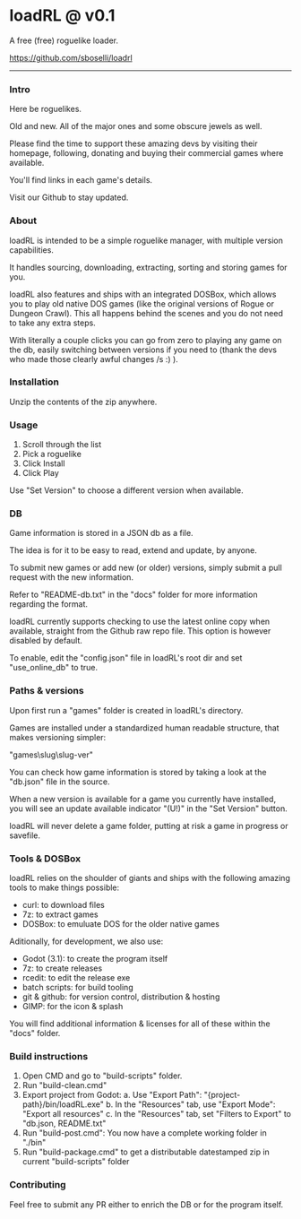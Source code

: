 # loadRL @ v0.1

A free (free) roguelike loader.

https://github.com/sboselli/loadrl

---

### Intro

Here be roguelikes.

Old and new.
All of the major ones and some obscure jewels as well.

Please find the time to support these amazing devs by
visiting their homepage, following, donating and
buying their commercial games where available.

You'll find links in each game's details.

Visit our Github to stay updated.


### About

loadRL is intended to be a simple roguelike manager, 
with multiple version capabilities.

It handles sourcing, downloading, extracting, sorting
and storing games for you.

loadRL also features and ships with an integrated DOSBox,
which allows you to play old native DOS games (like the 
original versions of Rogue or Dungeon Crawl). This all
happens behind the scenes and you do not need to take 
any extra steps.

With literally a couple clicks you can go from zero 
to playing any game on the db, easily switching between 
versions if you need to (thank the devs who made
those clearly awful changes /s :) ).


### Installation

Unzip the contents of the zip anywhere. 


### Usage

1. Scroll through the list
2. Pick a roguelike
3. Click Install
4. Click Play

Use "Set Version" to choose a different version when available.


### DB

Game information is stored in a JSON db as a file.

The idea is for it to be easy to read, extend and update,
by anyone.

To submit new games or add new (or older) versions, simply
submit a pull request with the new information.

Refer to "README-db.txt" in the "docs" folder for more
information regarding the format.

loadRL currently supports checking to use the latest online copy 
when available, straight from the Github raw repo file. This 
option is however disabled by default.

To enable, edit the "config.json" file in loadRL's root dir
and set "use_online_db" to true.


### Paths & versions

Upon first run a "games" folder is created in loadRL's directory.

Games are installed under a standardized human readable structure, 
that makes versioning simpler:

"games\slug\slug-ver"

You can check how game information is stored by taking a look at 
the "db.json" file in the source.

When a new version is available for a game you currently have 
installed, you will see an update available indicator "(U!)" in
the "Set Version" button.

loadRL will never delete a game folder, putting at risk a game
in progress or savefile.


### Tools & DOSBox

loadRL relies on the shoulder of giants and ships with the following
amazing tools to make things possible:

  + curl: to download files
  + 7z: to extract games
  + DOSBox: to emuluate DOS for the older native games

Aditionally, for development, we also use:

  + Godot (3.1): to create the program itself
  + 7z: to create releases
  + rcedit: to edit the release exe
  + batch scripts: for build tooling
  + git & github: for version control, distribution & hosting
  + GIMP: for the icon & splash

You will find additional information & licenses for all of these 
within the "docs" folder.


### Build instructions

1. Open CMD and go to "build-scripts" folder.
2. Run "build-clean.cmd"
3. Export project from Godot:
  a. Use "Export Path": "{project-path}/bin/loadRL.exe"
  b. In the "Resources" tab, use "Export Mode": "Export all resources"
  c. In the "Resources" tab, set "Filters to Export" to "db.json, README.txt"
4. Run "build-post.cmd": You now have a complete working folder in "./bin"
5. Run "build-package.cmd" to get a distributable datestamped zip 
in current "build-scripts" folder


### Contributing

Feel free to submit any PR either to enrich the DB or for 
the program itself.
